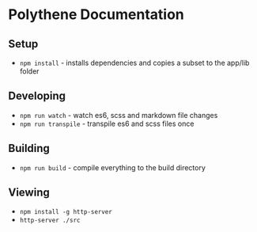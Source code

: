 # Polythene Documentation

## Setup

* `npm install` - installs dependencies and copies a subset to the app/lib folder

## Developing

* `npm run watch` - watch es6, scss and markdown file changes
* `npm run transpile` - transpile es6 and scss files once

## Building

* `npm run build` - compile everything to the build directory

## Viewing

* `npm install -g http-server`
* `http-server ./src`
